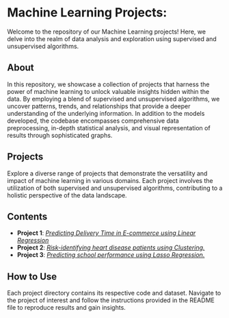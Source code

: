 # Machine Learning Projects:
Welcome to the repository of our Machine Learning projects! Here, we delve into the realm of data analysis and exploration using supervised and unsupervised algorithms. 

## About

In this repository, we showcase a collection of projects that harness the power of machine learning to unlock valuable insights hidden within the data. By employing a blend of supervised and unsupervised algorithms, we uncover patterns, trends, and relationships that provide a deeper understanding of the underlying information. In addition to the models developed, the codebase encompasses comprehensive data preprocessing, in-depth statistical analysis, and visual representation of results through sophisticated graphs.

## Projects

Explore a diverse range of projects that demonstrate the versatility and impact of machine learning in various domains. Each project involves the utilization of both supervised and unsupervised algorithms, contributing to a holistic perspective of the data landscape.

## Contents

- **Project 1**: [*Predicting Delivery Time in E-commerce using Linear Regression*](https://github.com/AmandaMartins12/Data_Analyst_Portfolio/tree/548d11af26d87ae8883e52f850fe7d07ba6ff959/Machine%20Learning%20Projects/Predicting%20Delivery%20Time%20in%20E-commerce%20using%20Linear%20Regression)
- **Project 2**: [*Risk-identifying heart disease patients using Clustering.*]()
- **Project 3**: [*Predicting school performance using Lasso Regression.*]()

## How to Use

Each project directory contains its respective code and dataset. Navigate to the project of interest and follow the instructions provided in the README file to reproduce results and gain insights.
